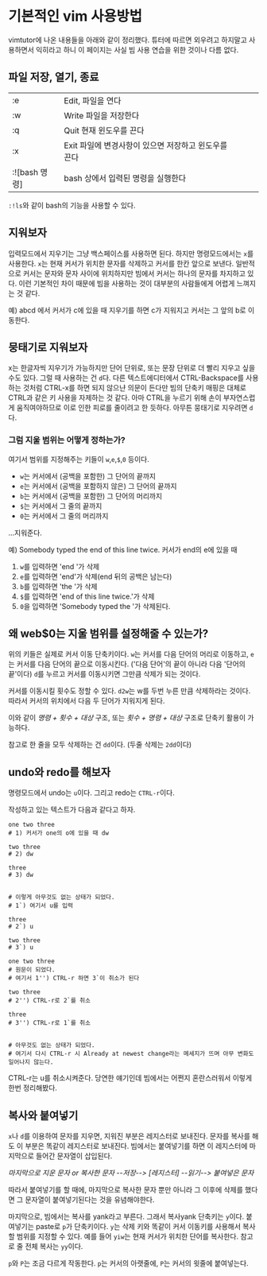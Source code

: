 # 기본적인 vim 사용방법

vimtutor에 나온 내용들을 아래와 같이 정리했다.
튜터에 따르면 외우려고 하지말고 사용하면서 익히라고 하니 이 페이지는 사실 빔 사용 연습을 위한 것이나 다름 없다.



## 파일 저장, 열기, 종료
|               |                                                      |   |   |   |
|---------------|------------------------------------------------------|---|---|---|
| :e            | Edit, 파일을 연다                                    |   |   |   |
| :w            | Write 파일을 저장한다                                |   |   |   |
| :q            | Quit 현재 윈도우를 끈다                              |   |   |   |
| :x            | Exit 파일에 변경사항이 있으면 저장하고 윈도우를 끈다 |   |   |   |
| :![bash 명령] | bash 상에서 입력된 명령을 실행한다                   |   |   |   |

`:!ls`와 같이 bash의 기능을 사용할 수 있다.



## 지워보자
입력모드에서 지우기는 그냥 백스페이스를 사용하면 된다. 하지만 명령모드에서는 `x`를 사용한다.
`x`는 현재 커서가 위치한 문자를 삭제하고 커서를 한칸 앞으로 보낸다. 일반적으로 커서는 문자와 문자 사이에 위치하지만 빔에서 커서는 하나의 문자를 차지하고 있다. 이런 기본적인 차이 때문에 빔을 사용하는 것이 대부분의 사람들에게 어렵게 느껴지는 것 같다. 

예) abcd 에서 커서가 c에 있을 때 지우기를 하면 c가 지워지고 커서는 그 앞의 b로 이동한다.

## 뭉태기로 지워보자
x는 한글자씩 지우기가 가능하지만 단어 단위로, 또는 문장 단위로 더 빨리 지우고 싶을 수도 있다. 그럴 때 사용하는 건 `d`다. 
다른 텍스트에디터에서 CTRL-Backspace를 사용하는 것처럼 CTRL-x를 하면 되지 않으냔 의문이 든다만 빔의 단축키 매핑은 대체로 CTRL과 같은 키 사용을 자제하는 것 같다. 아마 CTRL을 누르기 위해 손이 부자연스럽게 움직여야하므로 이로 인한 피로를 줄이려고 한 듯하다. 아무튼 뭉태기로 지우려면 `d`다.

### 그럼 지울 범위는 어떻게 정하는가? 
여기서 범위를 지정해주는 키들이 `w`,`e`,`$`,`0` 등이다. 

- `w`는 커서에서 (공백을 포함한) 그 단어의 끝까지 
- `e`는 커서에서 (공백을 포함하지 않은) 그 단어의 끝까지 
- `b`는 커서에서 (공백을 포함한) 그 단어의 머리까지  
- `$`는 커서에서 그 줄의 끝까지 
- `0`는 커서에서 그 줄의 머리까지

...지워준다.

예) Somebody typed the end of this line twice.
커서가 end의 e에 있을 때
1) `w`를 입력하면 'end '가 삭제
2) `e`를 입력하면 'end'가 삭제(end 뒤의 공백은 남는다)
3) `b`를 입력하면 'the '가 삭제
4) `$`를 입력하면 'end of this line twice.'가 삭제
5) `0`을 입력하면 'Somebody typed the '가 삭제된다.

## 왜 web$0는 지울 범위를 설정해줄 수 있는가?
위의 키들은 실제로 커서 이동 단축키이다. `w`는 커서를 다음 단어의 머리로 이동하고, `e`는 커서를 다음 단어의 끝으로 이동시킨다. ('다음 단어'의 끝이 아니라 다음 '단어의 끝'이다) `d`를 누르고 커서를 이동시키면 그만큼 삭제가 되는 것이다.

커서를 이동시킬 횟수도 정할 수 있다. `d2w`는 w를 두번 누른 만큼 삭제하라는 것이다. 따라서 커서의 위치에서 다음 두 단어가 지워지게 된다.

이와 같이 *명령 + 횟수 + 대상* 구조, 또는 *횟수 + 명령 + 대상* 구조로 단축키 활용이 가능하다.
	
참고로 한 줄을 모두 삭제하는 건 `dd`이다. (두줄 삭제는 `2dd`이다)


## undo와 redo를 해보자
명령모드에서 undo는 `u`이다. 그리고 redo는 `CTRL-r`이다. 

작성하고 있는 텍스트가 다음과 같다고 하자. 
```
one two three
# 1) 커서가 one의 o에 있을 때 dw 

two three
# 2) dw

three
# 3) dw


# 이렇게 아무것도 없는 상태가 되었다.
# 1`) 여기서 u를 입력

three
# 2`) u

two three 
# 3`) u

one two three
# 원문이 되었다.
# 여기서 1'') CTRL-r 하면 3`이 취소가 된다

two three
# 2'') CTRL-r로 2`를 취소

three 
# 3'') CTRL-r로 1`를 취소


# 아무것도 없는 상태가 되었다. 
# 여기서 다시 CTRL-r 시 Already at newest change라는 메세지가 뜨며 아무 변화도 일어나지 않는다.
```
CTRL-r는 u를 취소시켜준다. 당연한 얘기인데 빔에서는 어쩐지 혼란스러워서 이렇게 한번 정리해봤다.

## 복사와 붙여넣기
`x`나 `d`를 이용하여 문자를 지우면, 지워진 부분은 레지스터로 보내진다. 문자를 복사를 해도 이 부분은 똑같이 레지스터로 보내진다. 빔에서는 붙여넣기를 하면 이 레지스터에 마지막으로 들어간 문자열이 삽입된다. 

*마지막으로 지운 문자 or 복사한 문자 --저장--> [레지스터] --읽기--> 붙여넣은 문자*

따라서 붙여넣기를 할 때에, 마지막으로 복사한 문자 뿐만 아니라 그 이후에 삭제를 했다면 그 문자열이 붙여넣기된다는 것을 유념해야한다.

마지막으로, 빔에서는 복사를 yank라고 부른다. 그래서 복사yank 단축키는 `y`이다. 붙여넣기는 paste로 `p`가 단축키이다.
`y`는 삭제 키와 똑같이 커서 이동키를 사용해서 복사할 범위를 지정할 수 있다. 예를 들어 `yiw`는 현재 커서가 위치한 단어를 복사한다. 참고로 줄 전체 복사는 `yy`이다.

`p`와 `P`는 조금 다르게 작동한다. `p`는 커서의 아랫줄에, `P`는 커서의 윗줄에 붙여넣는다.
